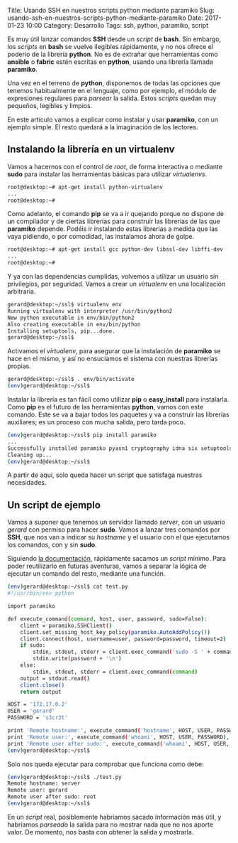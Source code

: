 Title: Usando SSH en nuestros scripts python mediante paramiko
Slug: usando-ssh-en-nuestros-scripts-python-mediante-paramiko
Date: 2017-01-23 10:00
Category: Desarrollo
Tags: ssh, python, paramiko, script



Es muy útil lanzar comandos **SSH** desde un *script* de **bash**. Sin embargo, los *scripts* en **bash** se vuelve ilegibles rápidamente, y no nos ofrece el poderío de la librería **python**. No es de extrañar que herramientas como **ansible** o **fabric** estén escritas en **python**, usando una librería llamada **paramiko**.

Una vez en el terreno de **python**, disponemos de todas las opciones que tenemos habitualmente en el lenguaje, como por ejemplo, el módulo de expresiones regulares para *parsear* la salida. Estos *scripts* quedan muy pequeños, legibles y limpios.

En este artículo vamos a explicar como instalar y usar **paramiko**, con un ejemplo simple. El resto quedará a la imaginación de los lectores.

## Instalando la librería en un virtualenv

Vamos a hacernos con el control de *root*, de forma interactiva o mediante **sudo** para instalar las herramientas básicas para utilizar *virtualenvs*.

```bash
root@desktop:~# apt-get install python-virtualenv  
...
root@desktop:~# 
```

Como adelanto, el comando **pip** se va a ir quejando porque no dispone de un compilador y de ciertas librerías para construir las librerías de las que **paramiko** depende. Podéis ir instalando estas librerías a medida que las vaya pidiendo, o por comodidad, las instalamos ahora de golpe.

```bash
root@desktop:~# apt-get install gcc python-dev libssl-dev libffi-dev
...  
root@desktop:~# 
```

Y ya con las dependencias cumplidas, volvemos a utilizar un usuario sin privilegios, por seguridad. Vamos a crear un *virtualenv* en una localización arbitraria.

```bash
gerard@desktop:~/ssl$ virtualenv env
Running virtualenv with interpreter /usr/bin/python2
New python executable in env/bin/python2
Also creating executable in env/bin/python
Installing setuptools, pip...done.
gerard@desktop:~/ssl$ 
```

Activamos el *virtualenv*, para asegurar que la instalación de **paramiko** se hace en el mismo, y así no ensuciamos el sistema con nuestras librerías propias.

```bash
gerard@desktop:~/ssl$ . env/bin/activate
(env)gerard@desktop:~/ssl$ 
```

Instalar la librería es tan fácil como utilizar **pip** o **easy_install** para instalarla. Como **pip** es el futuro de las herramientas **python**, vamos con este comando. Este se va a bajar todos los paquetes y va a construir las librerías auxiliares; es un proceso con mucha salida, pero tarda poco.

```bash
(env)gerard@desktop:~/ssl$ pip install paramiko
...  
Successfully installed paramiko pyasn1 cryptography idna six setuptools enum34 ipaddress cffi pycparser
Cleaning up...
(env)gerard@desktop:~/ssl$ 
```

A partir de aquí, solo queda hacer un script que satisfaga nuestras necesidades.

## Un script de ejemplo

Vamos a suponer que tenemos un servidor llamado *server*, con un usuario *gerard* con permiso para hacer **sudo**. Vamos a lanzar tres comandos por **SSH**, que nos van a indicar su *hostname* y el usuario con el que ejecutamos los comandos, con y sin **sudo**.

Siguiendo [la documentación](http://docs.paramiko.org/en/2.1/), rápidamente sacamos un *script* mínimo. Para poder reutilizarlo en futuras aventuras, vamos a separar la lógica de ejecutar un comando del resto, mediante una función.

```bash
(env)gerard@desktop:~/ssl$ cat test.py 
#!/usr/bin/env python

import paramiko

def execute_command(command, host, user, password, sudo=False):
    client = paramiko.SSHClient()
    client.set_missing_host_key_policy(paramiko.AutoAddPolicy())
    client.connect(host, username=user, password=password, timeout=2)
    if sudo:
        stdin, stdout, stderr = client.exec_command('sudo -S ' + command)
        stdin.write(password + '\n')
    else:
        stdin, stdout, stderr = client.exec_command(command)
    output = stdout.read()
    client.close()
    return output

HOST = '172.17.0.2'
USER = 'gerard'
PASSWORD = 's3cr3t'

print 'Remote hostname:', execute_command('hostname', HOST, USER, PASSWORD),
print 'Remote user:', execute_command('whoami', HOST, USER, PASSWORD),
print 'Remote user after sudo:', execute_command('whoami', HOST, USER, PASSWORD, sudo=True),
(env)gerard@desktop:~/ssl$ 
```

Solo nos queda ejecutar para comprobar que funciona como debe:

```bash
(env)gerard@desktop:~/ssl$ ./test.py 
Remote hostname: server
Remote user: gerard
Remote user after sudo: root
(env)gerard@desktop:~/ssl$ 
```

En un *script* real, posiblemente habríamos sacado información mas útil, y habríamos *parseado* la salida para no mostrar nada que no nos aporte valor. De momento, nos basta con obtener la salida y mostrarla.
